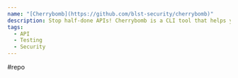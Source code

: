 ```yaml
---
name: "[Cherrybomb](https://github.com/blst-security/cherrybomb)"
description: Stop half-done APIs! Cherrybomb is a CLI tool that helps you avoid undefined user behaviour by auditing your API specifications, validating them and running API security tests.
tags:
  - API
  - Testing
  - Security
---
```

#repo